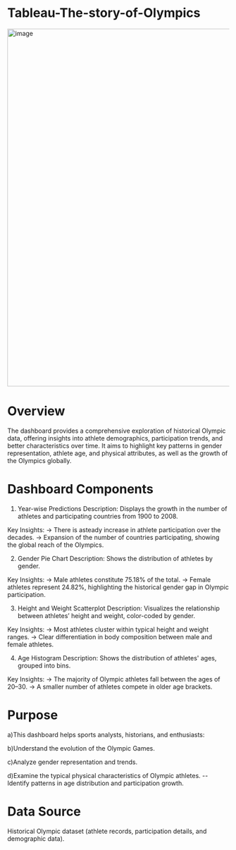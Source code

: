 # Tableau-The-story-of-Olympics
<img width="917" height="812" alt="image" src="https://github.com/user-attachments/assets/c5003074-a3ce-447e-8322-e3e6d4e10904" />

# Overview 
The dashboard provides a comprehensive exploration of historical Olympic data, offering insights into athlete demographics, participation trends, and better characteristics over time. It aims to highlight key patterns in gender representation, athlete age, and physical attributes, as well as the growth of the Olympics globally.

# Dashboard Components
1. Year-wise Predictions
Description: Displays the growth in the number of athletes and participating countries from 1900 to 2008.

Key Insights:
-> There is asteady increase in athlete participation over the decades.
-> Expansion of the number of countries participating, showing the global reach of the Olympics.

2. Gender Pie Chart
Description: Shows the distribution of athletes by gender.

Key Insights:
-> Male athletes constitute 75.18% of the total.
-> Female athletes represent 24.82%, highlighting the historical gender gap in Olympic participation.

3. Height and Weight Scatterplot
Description: Visualizes the relationship between athletes’ height and weight, color-coded by gender.

Key Insights:
-> Most athletes cluster within typical height and weight ranges.
-> Clear differentiation in body composition between male and female athletes.

4. Age Histogram
Description: Shows the distribution of athletes' ages, grouped into bins.

Key Insights:
-> The majority of Olympic athletes fall between the ages of 20–30.
-> A smaller number of athletes compete in older age brackets.

# Purpose
a)This dashboard helps sports analysts, historians, and enthusiasts:

b)Understand the evolution of the Olympic Games.

c)Analyze gender representation and trends.

d)Examine the typical physical characteristics of Olympic athletes.
--Identify patterns in age distribution and participation growth.

# Data Source
Historical Olympic dataset (athlete records, participation details, and demographic data).

